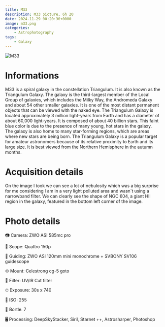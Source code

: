 ```yaml
---
title: M33
description: M33 picture, 6h 20
date: 2024-11-29 00:20:30+0000
image: m33.png
categories:
    - Astrophotography
tags:
    - Galaxy
---
```


![M33](m33.png)

# Informations

M33 is a spiral galaxy in the constellation Triangulum. It is also known as the Triangulum Galaxy. The galaxy is the third-largest member of the Local Group of galaxies, which includes the Milky Way, the Andromeda Galaxy and about 54 other smaller galaxies. It is one of the most distant permanent objects that can be viewed with the naked eye. The Triangulum Galaxy is located approximately 3 million light-years from Earth and has a diameter of about 60,000 light-years. It is composed of about 40 billion stars. This faint blue color is due to the presence of many young, hot stars in the galaxy. The galaxy is also home to many star-forming regions, which are areas where new stars are being born. The Triangulum Galaxy is a popular target for amateur astronomers because of its relative proximity to Earth and its large size. It is best viewed from the Northern Hemisphere in the autumn months.

# Acquisition details

On the image I took we can see a lot of nebulosity which was a big surprise for me considering I am in a very light polluted area and wasn´t using a narrowband filter. We can clearly see the shape of NGC 604, a giant HII region in the galaxy, featured in the bottom left corner of the image.

# Photo details

📷 Camera: ZWO ASI 585mc pro

🔭 Scope: Quattro 150p

🎯 Guiding: ZWO ASI 120mm mini monochrome + SVBONY SV106 guidescope

⚙️ Mount: Celestrong cg-5 goto

🎨 Filter: UV/IR Cut filter

⏱ Exposure: 30s x 740

🌌 ISO: 255

🌇 Bortle: 7

🖥 Processing: DeepSkyStacker, Siril, Starnet ++, Astrosharper, Photoshop

